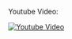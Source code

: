 Youtube Video:

[![Youtube Video](http://img.youtube.com/vi/gUqzAUnT-b8/0.jpg)](http://www.youtube.com/watch?v=gUqzAUnT-b8)
